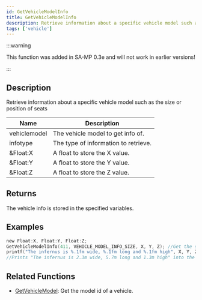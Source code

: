 ```yaml
---
id: GetVehicleModelInfo
title: GetVehicleModelInfo
description: Retrieve information about a specific vehicle model such as the size or position of seats.
tags: ['vehicle']
---
```


:::warning

This function was added in SA-MP 0.3e and will not work in earlier versions!

:::

## Description

Retrieve information about a specific vehicle model such as the size or position of seats


| Name | Description |
|------|-------------|
|vehiclemodel | The vehicle model to get info of.|
|infotype | The type of information to retrieve.|
|&Float:X | A float to store the X value.|
|&Float:Y | A float to store the Y value.|
|&Float:Z | A float to store the Z value.|


## Returns

 The vehicle info is stored in the specified variables.


## Examples


```c
new Float:X, Float:Y, Float:Z;
GetVehicleModelInfo(411, VEHICLE_MODEL_INFO_SIZE, X, Y, Z); //Get the size of vehicle model 411 (Infernus)
printf("The infernus is %.1fm wide, %.1fm long and %.1fm high", X, Y, Z);
//Prints "The infernus is 2.3m wide, 5.7m long and 1.3m high" into the console
```


## Related Functions


-  [GetVehicleModel](../functions/GetVehicleModel.md): Get the model id of a vehicle.
